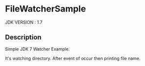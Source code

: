 # FileWatcherSample
JDK VERSION : 1.7

## Description

Simple JDK 7 Watcher Example.

It's watching directory. After event of occur then printing file name.
